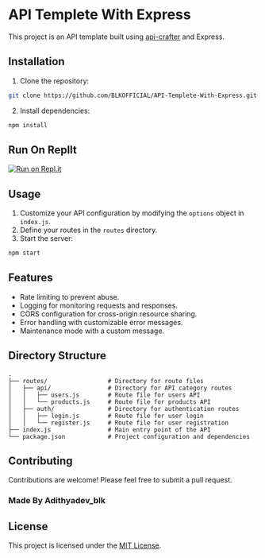 # API Templete With Express

This project is an API template built using [api-crafter](https://www.npmjs.com/package/api-crafter) and Express.

## Installation

1. Clone the repository:

```bash
git clone https://github.com/BLKOFFICIAL/API-Templete-With-Express.git
```

2. Install dependencies:

```bash
npm install
```

## Run On ReplIt

[![Run on Repl.it](https://replit.com/badge/github/echoepicmc/API-Templete-With-Express)](https://replit.com/@echoepicmc/API-Templete-With-Express?v=1)

## Usage

1. Customize your API configuration by modifying the `options` object in `index.js`.
2. Define your routes in the `routes` directory.
3. Start the server:

```bash
npm start
```

## Features

- Rate limiting to prevent abuse.
- Logging for monitoring requests and responses.
- CORS configuration for cross-origin resource sharing.
- Error handling with customizable error messages.
- Maintenance mode with a custom message.

## Directory Structure

```
.
├── routes/                 # Directory for route files
│   ├── api/                # Directory for API category routes
│   │   ├── users.js        # Route file for users API
│   │   └── products.js     # Route file for products API
│   ├── auth/               # Directory for authentication routes
│   │   ├── login.js        # Route file for user login
│   │   └── register.js     # Route file for user registration
├── index.js                # Main entry point of the API
└── package.json            # Project configuration and dependencies
```

## Contributing

Contributions are welcome! Please feel free to submit a pull request.

### Made By Adithyadev_blk

## License

This project is licensed under the [MIT License](LICENSE).
